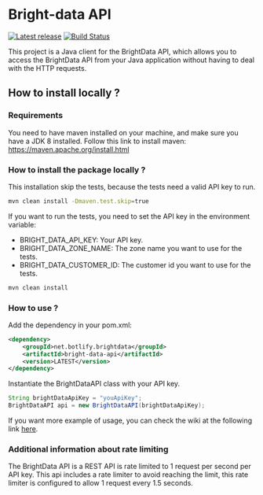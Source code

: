 # Bright-data API

[![Latest release](https://img.shields.io/github/release/botlify-net/bright-data-api.svg)](https://github.com/botlify-io/bright-data-api/releases/latest)
[![Build Status](https://github.com/botlify-net/bright-data-api/workflows/Java%20CI/badge.svg?branch=master)](https://github.com/botlify-io/guava/bright-data-api/actions)

This project is a Java client for the BrightData API, which allows you to access the
BrightData API from your Java application without having to deal with the HTTP requests.

## How to install locally ?

### Requirements

You need to have maven installed on your machine, and make sure you have a JDK 8 installed.
Follow this link to install maven: https://maven.apache.org/install.html

### How to install the package locally ?

This installation skip the tests, because the tests need a valid API key to run.
```bash
mvn clean install -Dmaven.test.skip=true
```

If you want to run the tests, you need to set the API key in the environment variable:
- BRIGHT_DATA_API_KEY: Your API key.
- BRIGHT_DATA_ZONE_NAME: The zone name you want to use for the tests.
- BRIGHT_DATA_CUSTOMER_ID: The customer id you want to use for the tests.

```bash
mvn clean install
```

### How to use ?

Add the dependency in your pom.xml:
```xml
<dependency>
    <groupId>net.botlify.brightdata</groupId>
    <artifactId>bright-data-api</artifactId>
    <version>LATEST</version>
</dependency>
```

Instantiate the BrightDataAPI class with your API key.
```java
String brightDataApiKey = "youApiKey";
BrightDataAPI api = new BrightDataAPI(brightDataApiKey);
```

If you want more example of usage, you can check the wiki at the following link
<a href="https://github.com/botlify-io/bright-data-api/wiki">here</a>.

### Additional information about rate limiting

The BrightData API is a REST API is rate limited to 1 request per second per API key.
This api includes a rate limiter to avoid reaching the limit, this rate limiter is configured to allow 1 request
every 1.5 seconds.